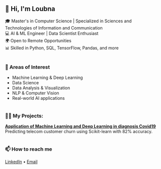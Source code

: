 ## 👋 Hi, I'm Loubna

🎓 Master's in Computer Science | Specialized in Sciences and Technologies of Information and Communication  
💻 AI & ML Engineer | Data Scientist Enthusiast  
🌍 Open to Remote Opportunities  
📊 Skilled in Python, SQL, TensorFlow, Pandas, and more
#
### 🧠 Areas of Interest
- Machine Learning & Deep Learning
- Data Science
- Data Analysis & Visualization
- NLP & Computer Vision
- Real-world AI applications
#
### 👨‍💻 My Projects: 
**[Application of Machine Learning and Deep Learning in diagnosis Covid19](https://github.com/Luunalisa/Application-of-Machine-Learning-and-Deep-Learning-in-diagnosis-Covid19.git)**  
  Predicting telecom customer churn using Scikit-learn with 82% accuracy.


#
### 📫 How to reach me
[LinkedIn](https://www.linkedin.com/in/loubna-merchi) • [Email](mailto:loubnamerchi0525@gmail.com)




